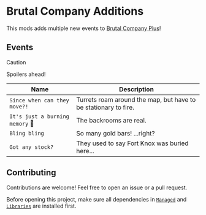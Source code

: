 # Brutal Company Additions

This mods adds multiple new events to [Brutal Company Plus][BCPlus]!

[BCPlus]: https://thunderstore.io/c/lethal-company/p/Nips/Brutal_Company_Plus/

## Events

> [!CAUTION]
> Spoilers ahead!

<!-- Make sure to keep this in sync with Thunderstore/README.md -->

| Name                                        | Description                                                     |
|---------------------------------------------|-----------------------------------------------------------------|
| `Since when can they move?!`                | Turrets roam around the map, but have to be stationary to fire. |
| `It's just a burning memory` :construction: | The backrooms are real.                                         |
| `Bling bling`                               | So many gold bars! ...right?                                    |
| `Got any stock?`                            | They used to say Fort Knox was buried here...                   |

## Contributing

Contributions are welcome! Feel free to open an issue or a pull request.

Before opening this project, make sure all dependencies in
[`Managed`](./Managed) and [`Libraries`](./Libraries) are installed first.